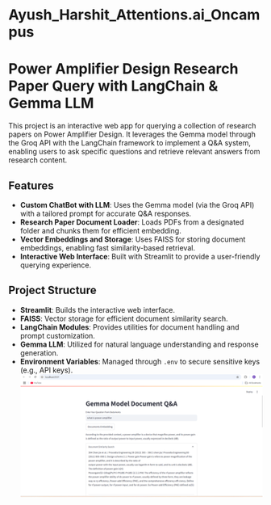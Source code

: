 # Ayush_Harshit_Attentions.ai_Oncampus
# Power Amplifier Design Research Paper Query with LangChain & Gemma LLM

This project is an interactive web app for querying a collection of research papers on Power Amplifier Design. It leverages the Gemma model through the Groq API with the LangChain framework to implement a Q&A system, enabling users to ask specific questions and retrieve relevant answers from research content.

## Features

- **Custom ChatBot with LLM**: Uses the Gemma model (via the Groq API) with a tailored prompt for accurate Q&A responses.
- **Research Paper Document Loader**: Loads PDFs from a designated folder and chunks them for efficient embedding.
- **Vector Embeddings and Storage**: Uses FAISS for storing document embeddings, enabling fast similarity-based retrieval.
- **Interactive Web Interface**: Built with Streamlit to provide a user-friendly querying experience.

## Project Structure

- **Streamlit**: Builds the interactive web interface.
- **FAISS**: Vector storage for efficient document similarity search.
- **LangChain Modules**: Provides utilities for document handling and prompt customization.
- **Gemma LLM**: Utilized for natural language understanding and response generation.
- **Environment Variables**: Managed through `.env` to secure sensitive keys (e.g., API keys).
![Power Amplifier Query App Screenshot](image.png)
